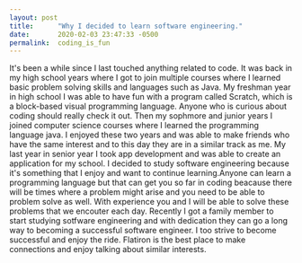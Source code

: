 ```yaml
---
layout: post
title:      "Why I decided to learn software engineering."
date:       2020-02-03 23:47:33 -0500
permalink:  coding_is_fun
---
```




It's been a while since I last touched anything related to code. It was back in my high school years where I got to join multiple courses where I learned basic problem solving skills and languages such as Java.  My freshman year in high school I was able to have fun with a program called Scratch, which is a block-based visual programming language. Anyone who is curious about coding should really check it out. Then my sophmore and junior years I joined computer science courses where I learned the programming language java. I enjoyed these two years and was able to make friends who have the same interest and to this day they are in a similar track as me. My last year in senior year I took app development and was able to create an application for my school. I decided to study software engineering because it's something that I enjoy and want to continue learning.Anyone can learn a programming language but that can get you so far in coding beacause there will be times where a problem might arise and you need to be able to problem solve as well. With experience you and I will be able to solve these problems that we encouter each day.  Recently I got a family member to start studying sotfware engineering and with dedication they can go a long way to becoming a successful software engineer. I too strive to become successful and enjoy the ride. Flatiron is the best place to make connections and enjoy talking about similar interests. 

